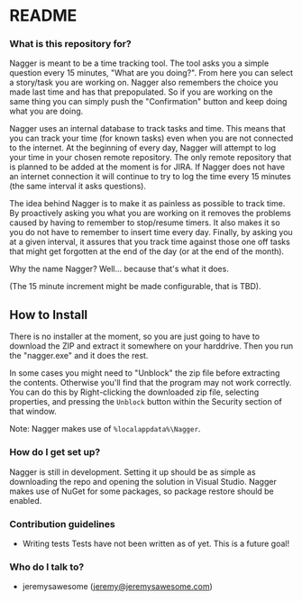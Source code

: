 # README #

### What is this repository for? ###
Nagger is meant to be a time tracking tool. The tool asks you a simple question every 15 minutes, "What are you doing?". From here you can select a story/task you are working on. Nagger also remembers the choice you made last time and has that prepopulated. So if you are working on the same thing you can simply push the "Confirmation" button and keep doing what you are doing. 

Nagger uses an internal database to track tasks and time. This means that you can track your time (for known tasks) even when you are not connected to the internet. At the beginning of every day, Nagger will attempt to log your time in your chosen remote repository. The only remote repository that is planned to be added at the moment is for JIRA. If Nagger does not have an internet connection it will continue to try to log the time every 15 minutes (the same interval it asks questions).

The idea behind Nagger is to make it as painless as possible to track time. By proactively asking you what you are working on it removes the problems caused by having to remember to stop/resume timers. It also makes it so you do not have to remember to insert time every day. Finally, by asking you at a given interval, it assures that you track time against those one off tasks that might get forgotten at the end of the day (or at the end of the month).

Why the name Nagger? Well... because that's what it does.

 (The 15 minute increment might be made configurable, that is TBD). 

How to Install
--------------------

There is no installer at the moment, so you are just going to have to download the ZIP and extract it somewhere on your harddrive. Then you run the "nagger.exe" and it does the rest.

In some cases you might need to "Unblock" the zip file before extracting the contents. Otherwise you'll find that the program may not work correctly. You can do this by Right-clicking the downloaded zip file, selecting properties, and pressing the `Unblock` button within the Security section of that window.

Note: Nagger makes use of `%localappdata%\Nagger`.
 
### How do I get set up? ###

Nagger is still in development. Setting it up should be as simple as downloading the repo and opening the solution in Visual Studio. Nagger makes use of NuGet for some packages, so package restore should be enabled.

### Contribution guidelines ###

* Writing tests
Tests have not been written as of yet. This is a future goal!

### Who do I talk to? ###

* jeremysawesome (jeremy@jeremysawesome.com)

